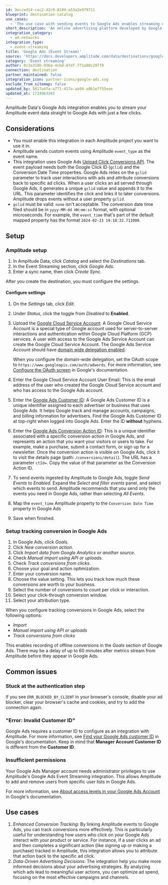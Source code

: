 ```yaml
---
id: 9ecced14-cac2-42c9-8194-a53a2e979711
blueprint: destination-catalog
use_cases:
  - 'The use case with sending events to Google Ads enables streaming events directly to the Google Ad network. This integration allows advertisers to track user interactions, such as clicks or conversions, in real-time and use this data to refine their advertising strategies and optimize ad placements for better results.'
short_description: 'An online advertising platform developed by Google, where advertisers bid to display brief advertisements, service offerings, product listings, or videos to web users.'
integration_category:
  - ad-networks
integration_type:
  - event-streaming
title: 'Google Ads (Event Stream)'
source: 'https://docs.developers.amplitude.com/data/destinations/google-ads'
category: 'Event streaming'
author: 0c3a318b-936a-4cbd-8fdf-771a90c297f0
connection: destination
partner_maintained: false
integration_icon: partner-icons/google-ads.svg
exclude_from_sitemap: false
updated_by: 5817a4fa-a771-417a-aa94-a0b1e7f55eae
updated_at: 1724963263
---
```

Amplitude Data's Google Ads integration enables you to stream your Amplitude event data straight to Google Ads with just a few clicks.

## Considerations

- You must enable this integration in each Amplitude project you want to use it in.
- Amplitude sends custom events using Amplitude `event_type` as the event name.
- This integration uses Google Ads [Upload Click Conversions API](https://developers.google.com/google-ads/api/docs/conversions/upload-clicks). The event payload needs both the Google Click ID (`gclid`) and the Conversion Date Time properties. Google Ads relies on the `gclid` parameter to track user interactions with ads and attribute conversions back to specific ad clicks. When a user clicks an ad served through Google Ads, it generates a unique `gclid` value and appends it to the URL. This parameter identifies the click and links it to later conversions. Amplitude drops events without a user property `gclid`.
- `gclid` must be valid: `none` isn't acceptable. The conversion date time filed should be in `yyyy-MM-dd HH:mm:ss` format, with optional microseconds. For example, the `event_time` that's part of the default mapped property has the format `2024-02-23 19:18:32.712000`.
  
## Setup

### Amplitude setup

1. In Amplitude Data, click *Catalog* and select the *Destinations* tab.
2. In the Event Streaming section, click *Google Ads*.
3. Enter a sync name, then click *Create Sync*.

After you create the destination, you must configure the settings.

#### Configure settings

1. On the *Settings* tab, click *Edit*.
2. Under *Status*, click the toggle from *Disabled* to **Enabled**.
3. Upload the [Google Cloud Service Account](https://developers.google.com/google-ads/api/docs/oauth/service-accounts): A Google Cloud Service Account is a special type of Google account used for server-to-server interactions and authentication within Google Cloud Platform (GCP) services. A user with access to the Google Ads Service Account can create the Google Cloud Service Account. The Google Ads Service Account should have [domain wide delegation enabled](https://developers.google.com/workspace/guides/create-credentials). 
      
      When you configure the domain-wide delegation, set the OAuth scope to `https://www.googleapis.com/auth/adwords`. For more information, see [Configure the OAuth screen](https://developers.google.com/google-ads/api/docs/get-started/oauth-cloud-project#configure_the_oauth_consent_screen) in Google's documentation.

4. Enter the Google Cloud Service Account User Email: This is the email address of the user who created the Google Cloud Service account and who has access to the Google Ads account.
5. Enter the [Google Ads Customer ID](https://support.google.com/google-ads/answer/1704344?hl=en): A Google Ads Customer ID is a unique identifier assigned to each advertiser or business that uses Google Ads. It helps Google track and manage accounts, campaigns, and billing information for advertisers. Find the Google Ads Customer ID at top-right when logged into Google Ads. Enter the ID **without** hyphens.
6. Enter the [Google Ads Conversion Action ID](https://support.google.com/google-ads/thread/105330243?hl=en&sjid=5504033552721490234-EU): This is a unique identifier associated with a specific conversion action in Google Ads, and represents an action that you want your visitors or users to take. For example, make a purchase, submit a contact form, or sign up for a newsletter. Once the conversion action is visible on Google Ads, click it to visit the details page (path: `/conversions/detail`). The URL has a parameter `ctId=`. Copy the value of that parameter as the Conversion Action ID.
7.  To send events ingested by Amplitude to Google Ads, toggle *Send Events* to *Enabled*. Expand the *Select and filter events* panel, and select which events to send. Amplitude recommends that you send only the events you need in Google Ads, rather than selecting *All Events*.
9.  Map the `event_time` Amplitude property to the `Conversion Date Time` property in Google Ads
10. Save when finished.

### Setup tracking conversion in Google Ads

1. In Google Ads, click *Goals*.
2. Click *New conversion action*.
3. Click *Import data from Google Analytics or another source*.
4. Check *Manual import using API or uploads*.
5. Check *Track conversions from clicks*.
6. Choose your goal and action optimization.
7. Enter your conversion name.
8. Choose the value setting. This lets you track how much these conversions are worth to your business.
9. Select the number of conversions to count per click or interaction.
10. Select your click-through conversion window.
11. Select your attribution type.

When you configure tracking conversions in Google Ads, select the following options:

- *Import*
- *Manual import using API or uploads*
- *Track conversions from clicks*

This enables recording of offline conversions in the *Goals* section of Google Ads. There may be a delay of up to 60 minutes after metrics stream from Amplitude before they appear in Google Ads.

## Common issues

### Stuck at the authentication step

If you see `ERR_BLOCKED_BY_CLIENT` in your browser's console, disable your ad blocker, clear your browser's cache and cookies, and try to add the connection again.

### "Error: Invalid Customer ID"

Google Ads requires a customer ID to configure as an integration with Amplitude. For more information, see [Find your Google Ads customer ID](https://support.google.com/google-ads/answer/1704344?hl=en) in Google's documentation. Keep in mind that **Manager Account Customer ID** is different from the **Customer ID**.

### Insufficient permissions

Your Google Ads Manager account needs administrator privileges to use Amplitude's Google Ads Event Streaming integration. This allows Amplitude to add and remove users from specific user lists in Google Ads.

For more information, see [About access levels in your Google Ads Account
](https://support.google.com/google-ads/answer/9978556) in Google's documentation.

## Use cases

1. *Enhanced Conversion Tracking:* By linking Amplitude events to Google Ads, you can track conversions more effectively. This is particularly useful for understanding how users who click on your Google Ads interact with your product or service. For instance, if a user clicks an ad and then completes a significant action (like signing up or making a purchase) tracked in Amplitude, this integration allows you to attribute that action back to the specific ad click.
2. *Data-Driven Advertising Decisions:* The integration help you make more informed decisions about your advertising strategies. By analyzing which ads lead to meaningful user actions, you can optimize ad spend, focusing on the most effective campaigns and channels.